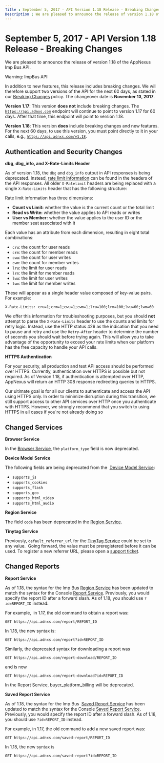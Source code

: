 ```yaml
---
Title : September 5, 2017 - API Version 1.18 Release - Breaking Changes
Description : We are pleased to announce the release of version 1.18 of the
---
```



# September 5, 2017 - API Version 1.18 Release - Breaking Changes



We are pleased to announce the release of version 1.18 of the
AppNexus Imp Bus API.  



Warning: ImpBus API

In addition to new features, this release includes breaking changes. We
will therefore support two versions of the API for the next 60 days, as
stated in our <a
href="https://docs.xandr.com/bundle/xandr-bidders/page/breaking-changes.html"
class="xref" target="_blank">Breaking Changes</a> policy. The changeover
date is **November 13, 2017**.

**Version 1.17**: This version **does not** include breaking changes.
The <a href="https://api.adnxs.com" class="xref" target="_blank"><code
class="ph codeph">https://api.</code><code
class="ph codeph">adnxs</code><code
class="ph codeph">.com</code></a> endpoint will continue to point to
version 1.17 for 60 days. After that time, this endpoint will point to
version 1.18.

**Version 1.18**: This version **does** include breaking changes and new
features. For the next 60 days, to use this version, you must point
directly to it in your calls, e.g.,
<a href="https://api.adnxs.com/v1.18" class="xref" target="_blank"><code
class="ph codeph">https://api.</code><code
class="ph codeph">adnxs</code><code
class="ph codeph">.com/v1.18</code></a>.





## Authentication and Security Changes

**dbg, dbg_info, and X-Rate-Limits Header**

As of version 1.18, the `dbg` and `dbg_info` output in API responses is
being deprecated. Instead, <a
href="https://docs.xandr.com/bundle/xandr-bidders/page/api-usage-constraints.html"
class="xref" target="_blank">rate limit information</a> can be found in
the headers of the API responses. All older `X-Ratelimit` headers are
being replaced with a single `X-Rate-Limits` header that has the
following structure:

Rate limit information has three dimensions:

- **Count vs Limit:** whether the value is the current count or the
  total limit
- **Read vs Write:** whether the value applies to API reads or writes
- **User vs Member:** whether the value applies to the user ID or the
  member seat associated with it

Each value has an attribute from each dimension, resulting in eight
total combinations:

- `cru`: the count for user reads
- `crm`: the count for member reads
- `cwu`: the count for user writes
- `cwm`: the count for member writes
- `lru`: the limit for user reads
- `lrm`: the limit for member reads
- `lwu`: the limit for user writes
- `lwm`: the limit for member writes

These will appear as a single header value composed of key-value pairs.
For example:



``` pre
X-Rate-Limits: cru=1;crm=1;cwu=1;cwm=1;lru=100;lrm=100;lwu=60;lwm=60
```



We offer this information for troubleshooting purposes, but you should
**not** attempt to parse the `X-Rate-Limits` header to use the counts
and limits for retry logic. Instead, use the HTTP status 429 as the
indication that you need to pause and retry and use the `Retry-After`
header to determine the number of seconds you should wait before trying
again. This will allow you to take advantage of the opportunity to
exceed your rate limits when our platform has the free capacity to
handle your API calls.

**HTTPS Authentication**

For your security, all production and test API access should be
performed over HTTPS. Currently, authentication over HTTPS is possible
but not required. As of Version 1.18, if authentication is attempted
over HTTP, AppNexus will return an HTTP 308
response redirecting queries to HTTPS.

Our ultimate goal is for all our clients to authenticate and access the
API using HTTPS only. In order to minimize disruption during this
transition, we still support access to other API services over HTTP once
you authenticate with HTTPS. However, we strongly recommend that you
switch to using HTTPS in all cases if you're not already doing so





## Changed Services

**Browser Service**

In the <a
href="https://docs.xandr.com/bundle/xandr-bidders/page/browser-service.html"
class="xref" target="_blank">Browser Service</a>, the `platform_type`
field is now deprecated.

**Device Model Service**

The following fields are being deprecated from the  <a
href="https://docs.xandr.com/bundle/xandr-bidders/page/device-model-service.html"
class="xref" target="_blank">Device Model Service</a>:

- `supports_js`
- `supports_cookies`
- `supports_flash`
- `supports_geo`
- `supports_html_video`
- `supports_html_audio`

**Region Service**

The field `code` has been deprecated in the <a
href="https://docs.xandr.com/bundle/xandr-bidders/page/region-service.html"
class="xref" target="_blank">Region Service</a>.

**Tinytag Service**

Previously, `default_referrer_url` for the <a
href="https://docs.xandr.com/bundle/xandr-bidders/page/tinytag-service.html"
class="xref" target="_blank">TinyTag Service</a> could be set to any
value.  Going forward, the value must be preregistered before it can be
used. To register a new referrer URL, please open a
<a href="https://support.xandr.com" class="xref" target="_blank">support
ticket</a>.





## Changed Reports

**Report Service**

As of 1.18, the syntax for the Imp Bus <a
href="https://docs.xandr.com/bundle/xandr-bidders/page/region-service.html"
class="xref" target="_blank">Region Service</a> has been updated to
match the syntax for the Console <a
href="https://docs.xandr.com/bundle/xandr-bidders/page/report-service.html"
class="xref" target="_blank">Report Service</a>. Previously, you would
specify the report ID after a forward slash. As of 1.18, you should
use `?id=REPORT_ID` instead. 

For example,  in 1.17, the old command to obtain a report was:



``` pre
GET https://api.adnxs.com/report/REPORT_ID
```



In 1.18, the new syntax is:



``` pre
GET https://api.adnxs.com/report?id=REPORT_ID
```



Similarly, the deprecated syntax for downloading a report was



``` pre
GET https://api.adnxs.com/report-download/REPORT_ID
```



and is now



``` pre
GET https://api.adnxs.com/report-download?id=REPORT_ID
```



In the Report Service, buyer_platform_billing will be deprecated.

**Saved Report Service**

As of 1.18, the syntax for the Imp Bus  <a
href="https://docs.xandr.com/bundle/xandr-bidders/page/saved-report-service.html"
class="xref" target="_blank">Saved Report Service</a> has been updated
to match the syntax for the Console <a
href="https://docs.xandr.com/bundle/xandr-bidders/page/saved-report-service.html"
class="xref" target="_blank">Saved Report Service</a>. Previously, you
would specify the report ID after a forward slash. As of 1.18, you
should use `?id=REPORT_ID` instead. 

For example, in 1.17, the old command to add a new saved report was:



``` pre
GET https://api.adnxs.com/saved-report/REPORT_ID
```



In 1.18, the new syntax is



``` pre
GET https://api.adnxs.com/saved-report?id=REPORT_ID
```









